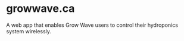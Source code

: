 # growwave.ca
A web app that enables Grow Wave users to control their hydroponics system wirelessly.
